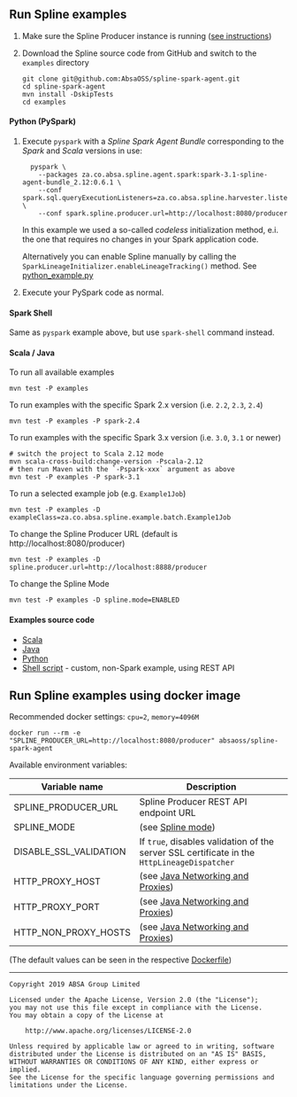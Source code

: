 ## Run Spline examples

1. Make sure the Spline Producer instance is running ([see instructions](https://absaoss.github.io/spline/#start-spline-server))

2. Download the Spline source code from GitHub and switch to the `examples` directory
    ```shell script
    git clone git@github.com:AbsaOSS/spline-spark-agent.git
    cd spline-spark-agent
    mvn install -DskipTests
    cd examples
    ```

#### Python (PySpark)

1. Execute `pyspark` with a _Spline Spark Agent Bundle_ corresponding to the _Spark_ and _Scala_ versions in use:
    ```shell script
      pyspark \
        --packages za.co.absa.spline.agent.spark:spark-3.1-spline-agent-bundle_2.12:0.6.1 \
        --conf spark.sql.queryExecutionListeners=za.co.absa.spline.harvester.listener.SplineQueryExecutionListener \
        --conf spark.spline.producer.url=http://localhost:8080/producer
    ```
   In this example we used a so-called _codeless_ initialization method,
   e.i. the one that requires no changes in your Spark application code.

   Alternatively you can enable Spline manually by calling the `SparkLineageInitializer.enableLineageTracking()` method.
   See [python_example.py](src/main/python/python_example.py)

2. Execute your PySpark code as normal.

#### Spark Shell

Same as `pyspark` example above, but use `spark-shell` command instead.

#### Scala / Java

To run all available examples

```shell script
mvn test -P examples
```

To run examples with the specific Spark 2.x version (i.e. `2.2`, `2.3`, `2.4`)

```shell script
mvn test -P examples -P spark-2.4
```

To run examples with the specific Spark 3.x version (i.e. `3.0`, `3.1` or newer)

```shell script
# switch the project to Scala 2.12 mode
mvn scala-cross-build:change-version -Pscala-2.12
# then run Maven with the `-Pspark-xxx` argument as above 
mvn test -P examples -P spark-3.1
```

To run a selected example job (e.g. `Example1Job`)

```shell script
mvn test -P examples -D exampleClass=za.co.absa.spline.example.batch.Example1Job
``` 

To change the Spline Producer URL (default is http://localhost:8080/producer)

```shell script
mvn test -P examples -D spline.producer.url=http://localhost:8888/producer
```

To change the Spline Mode

```shell script
mvn test -P examples -D spline.mode=ENABLED
```

#### Examples source code

- [Scala](src/main/scala/za/co/absa/spline/example/)
- [Java](src/main/java/za/co/absa/spline/example/)
- [Python](src/main/python/)
- [Shell script](src/main/shell/) - custom, non-Spark example, using REST API

## Run Spline examples using docker image

Recommended docker settings: `cpu=2`, `memory=4096M`

 ```shell script
docker run --rm -e "SPLINE_PRODUCER_URL=http://localhost:8080/producer" absaoss/spline-spark-agent
 ```

Available environment variables:

| Variable name          | Description                                                                                                  |
|------------------------|--------------------------------------------------------------------------------------------------------------|
| SPLINE_PRODUCER_URL    | Spline Producer REST API endpoint URL                                                                        |
| SPLINE_MODE            | (see [Spline mode](../README.md#properties))                                                                 |
| DISABLE_SSL_VALIDATION | If `true`, disables validation of the server SSL certificate in the `HttpLineageDispatcher`                  |
| HTTP_PROXY_HOST        | (see [Java Networking and Proxies](https://docs.oracle.com/javase/8/docs/technotes/guides/net/proxies.html)) |
| HTTP_PROXY_PORT        | (see [Java Networking and Proxies](https://docs.oracle.com/javase/8/docs/technotes/guides/net/proxies.html)) |
| HTTP_NON_PROXY_HOSTS   | (see [Java Networking and Proxies](https://docs.oracle.com/javase/8/docs/technotes/guides/net/proxies.html)) |

(The default values can be seen in the respective [Dockerfile](../Dockerfile))

---

    Copyright 2019 ABSA Group Limited
    
    Licensed under the Apache License, Version 2.0 (the "License");
    you may not use this file except in compliance with the License.
    You may obtain a copy of the License at
    
        http://www.apache.org/licenses/LICENSE-2.0
    
    Unless required by applicable law or agreed to in writing, software
    distributed under the License is distributed on an "AS IS" BASIS,
    WITHOUT WARRANTIES OR CONDITIONS OF ANY KIND, either express or implied.
    See the License for the specific language governing permissions and
    limitations under the License.

